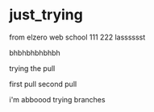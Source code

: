 # just_trying
from elzero web school
111
222
lasssssst

bhbhbhbhbhbh

trying the pull


first pull
second pull


i'm abboood trying branches

